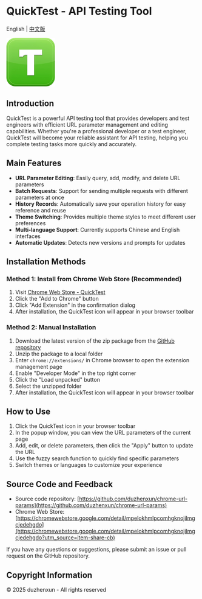# QuickTest - API Testing Tool

English | [中文版](README.md)

![QuickTest Icon](images/icon128.png)

## Introduction

QuickTest is a powerful API testing tool that provides developers and test engineers with efficient URL parameter management and editing capabilities. Whether you're a professional developer or a test engineer, QuickTest will become your reliable assistant for API testing, helping you complete testing tasks more quickly and accurately.

## Main Features

- **URL Parameter Editing**: Easily query, add, modify, and delete URL parameters
- **Batch Requests**: Support for sending multiple requests with different parameters at once
- **History Records**: Automatically save your operation history for easy reference and reuse
- **Theme Switching**: Provides multiple theme styles to meet different user preferences
- **Multi-language Support**: Currently supports Chinese and English interfaces
- **Automatic Updates**: Detects new versions and prompts for updates

## Installation Methods

### Method 1: Install from Chrome Web Store (Recommended)

1. Visit [Chrome Web Store - QuickTest](https://chromewebstore.google.com/detail/mpelokhmlpcomhgknojilmgcjedehgdo?utm_source=item-share-cb)
2. Click the "Add to Chrome" button
3. Click "Add Extension" in the confirmation dialog
4. After installation, the QuickTest icon will appear in your browser toolbar

### Method 2: Manual Installation

1. Download the latest version of the zip package from the [GitHub repository](https://github.com/duzhenxun/chrome-url-params)
2. Unzip the package to a local folder
3. Enter `chrome://extensions/` in Chrome browser to open the extension management page
4. Enable "Developer Mode" in the top right corner
5. Click the "Load unpacked" button
6. Select the unzipped folder
7. After installation, the QuickTest icon will appear in your browser toolbar

## How to Use

1. Click the QuickTest icon in your browser toolbar
2. In the popup window, you can view the URL parameters of the current page
3. Add, edit, or delete parameters, then click the "Apply" button to update the URL
4. Use the fuzzy search function to quickly find specific parameters
5. Switch themes or languages to customize your experience

## Source Code and Feedback

- Source code repository: [https://github.com/duzhenxun/chrome-url-params](https://github.com/duzhenxun/chrome-url-params)
- Chrome Web Store: [https://chromewebstore.google.com/detail/mpelokhmlpcomhgknojilmgcjedehgdo](https://chromewebstore.google.com/detail/mpelokhmlpcomhgknojilmgcjedehgdo?utm_source=item-share-cb)

If you have any questions or suggestions, please submit an issue or pull request on the GitHub repository.

## Copyright Information

© 2025 duzhenxun - All rights reserved
